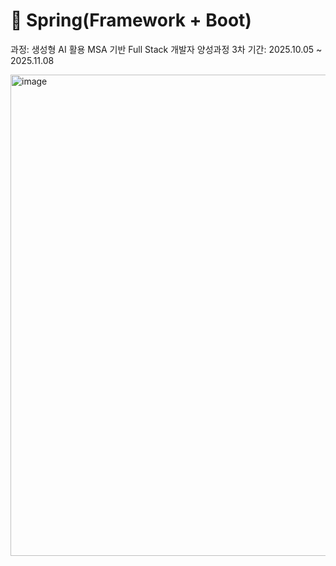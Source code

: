 # 📖 Spring(Framework + Boot)
과정: 생성형 AI 활용 MSA 기반 Full Stack 개발자 양성과정 3차
기간: 2025.10.05 ~ 2025.11.08

<img width="1182" height="770" alt="image" src="https://github.com/user-attachments/assets/ad8ad01a-ae71-4a9d-a094-4348a4c21042" />
